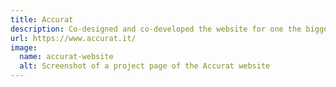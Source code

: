 ```yaml
---
title: Accurat
description: Co-designed and co-developed the website for one the biggest data-visualization design studio.
url: https://www.accurat.it/
image: 
  name: accurat-website
  alt: Screenshot of a project page of the Accurat website
---
```

